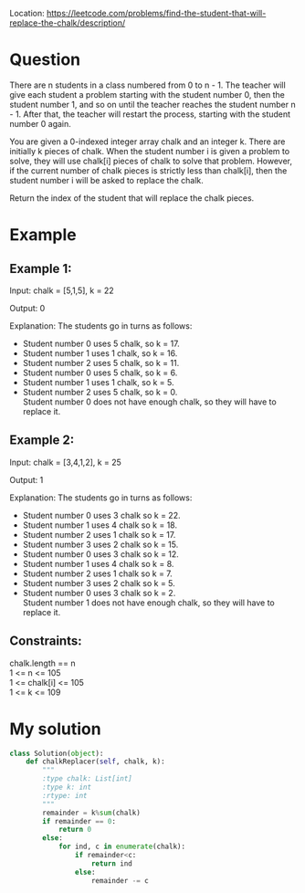 Location: https://leetcode.com/problems/find-the-student-that-will-replace-the-chalk/description/
# Question
There are n students in a class numbered from 0 to n - 1. The teacher will give each student a problem starting with the student number 0, then the student number 1, and so on until the teacher reaches the student number n - 1. After that, the teacher will restart the process, starting with the student number 0 again.

You are given a 0-indexed integer array chalk and an integer k. There are initially k pieces of chalk. When the student number i is given a problem to solve, they will use chalk[i] pieces of chalk to solve that problem. However, if the current number of chalk pieces is strictly less than chalk[i], then the student number i will be asked to replace the chalk.

Return the index of the student that will replace the chalk pieces.

 
# Example

## Example 1:

Input: chalk = [5,1,5], k = 22

Output: 0

Explanation: The students go in turns as follows:
- Student number 0 uses 5 chalk, so k = 17.
- Student number 1 uses 1 chalk, so k = 16.
- Student number 2 uses 5 chalk, so k = 11.
- Student number 0 uses 5 chalk, so k = 6.
- Student number 1 uses 1 chalk, so k = 5.
- Student number 2 uses 5 chalk, so k = 0.\
Student number 0 does not have enough chalk, so they will have to replace it.

## Example 2:

Input: chalk = [3,4,1,2], k = 25

Output: 1

Explanation: The students go in turns as follows:
- Student number 0 uses 3 chalk so k = 22.
- Student number 1 uses 4 chalk so k = 18.
- Student number 2 uses 1 chalk so k = 17.
- Student number 3 uses 2 chalk so k = 15.
- Student number 0 uses 3 chalk so k = 12.
- Student number 1 uses 4 chalk so k = 8.
- Student number 2 uses 1 chalk so k = 7.
- Student number 3 uses 2 chalk so k = 5.
- Student number 0 uses 3 chalk so k = 2.\
Student number 1 does not have enough chalk, so they will have to replace it.

## Constraints:

chalk.length == n\
1 <= n <= 105\
1 <= chalk[i] <= 105\
1 <= k <= 109
 

# My solution 
```python
class Solution(object):
    def chalkReplacer(self, chalk, k):
        """
        :type chalk: List[int]
        :type k: int
        :rtype: int
        """
        remainder = k%sum(chalk)
        if remainder == 0:
            return 0
        else:
            for ind, c in enumerate(chalk):
                if remainder<c:
                    return ind
                else:
                    remainder -= c
```
